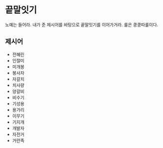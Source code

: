 # 끝말잇기

노예는 들어라. 내가 준 제시어를 바탕으로 끝말잇기를 이어가거라. 룰은 쿵쿵따룰이다. 



## 제시어 

- 전혜린
- 인절미
- 미개봉
- 봉사자
- 자갈치
- 치사량
- 양갈비
- 비수기
- 기성용
- 용가리
- 이무기
- 기지개
- 개발자
- 자전거
- 거란족